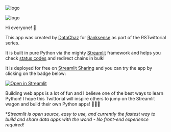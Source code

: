   
![logo](https://i.imgur.com/T37nSd9.jpg
)  

![logo](https://i.imgur.com/6BE9xNw.jpg
)  

Hi everyone! 👋

This app was created by [DataChaz](https://twitter.com/DataChaz) for [Ranksense](https://www.ranksense.com/) as part of the RSTwittorial series.

It is built in pure Python via the mighty [Streamlit](https://www.streamlit.io/) framework and helps you check [status codes](https://developer.mozilla.org/en-US/docs/Web/HTTP/Status) and redirect chains in bulk!

It is deployed for free on [Streamlit Sharing](https://www.streamlit.io/sharing) and you can try the app by clicking on the badge below:

[![Open in Streamlit](https://static.streamlit.io/badges/streamlit_badge_black_white.svg)](https://share.streamlit.io/charlywargnier/http-code-checker-rstwittorial/main/app.py)

Building web apps is a lot of fun and I believe one of the best ways to learn Python! I hope this Twittorial will inspire others to jump on the Streamlit wagon and build their own Python apps! 🙌🐍🔥

**Streamlit is open source, easy to use, and currently the fastest way to build and share data apps with the world - No front-end experience required!*
